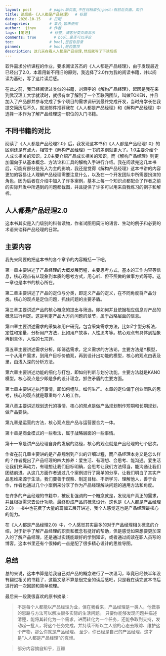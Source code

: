 ```yaml
---
layout: post        # page:单页面,不在归档索引;post:有前后页面，索引
title: 读后感-《人人都是产品经理》  # 标题
date: 2020-10-15    # 日期
categories:         # 集合,暂未使用
author:  jinyu      # 作者
tags: [笔记]         # 标签，博客分类页面显示
comments: true        # bool,是否可以评论
toc:                # bool,是否有目录
pinned:             # bool,是否置顶
description: 这几天在看人人都是产品经理,然后就写了下读后感
---
```


软件需求分析课程的作业，要求阅读苏杰的《人人都是产品经理》，由于发现最近已经出了2.0，本着用新不用旧的原则，我选择了2.0作为我的阅读书籍，并以阅读为基础，写了这片读后感。

<!-- more -->

在此之前，我已经阅读过类似的书籍，刘涵宇的《解构产品经理》，起因是我在来到武汉理工大学就读时，就很有幸了解到了一个互联网团队，叫做TOKEN，并且加入了产品部并参与完成了多个项目的需求调研到最终完成开发，当时舟学长在我提交简历后不久，就发邮件推荐我在《人人都是产品经理》和《解构产品经理》中选择一本作为了解产品经理这一职位的入门书籍。

## 不同书籍的对比

阅读了《人人都是产品经理2.0》后，我发现这本书和《人人都是产品经理1.0》的区别还是有点大，相较于《解构产品经理》一书的差别就更大了。1.0主要介绍个人成长相关的知识，2.0主要介绍产品成长相关的知识，而《解构产品经理》则更加偏向于从基本概念、方法论和工具的解构入手进行介绍。我在阅读完这几本书后，可能有部分是先入为主的影响，我还是觉得《解构产品经理》这本书讲的内容更加的容易让人理解产品经理需要注意什么，以及在一个开发团队中所需要扮演的角色，因为后者在介绍中加入了许多案例，基本上每一个知识点都配合了作者之前的实际开发中所遇到的问题都截图，并且提供了许多可以用来自我练习的例子和解析。

## 人人都是产品经理2.0

这本书其实是入门级别的科普读物，作者试图用简洁的语言、生动的例子和必要的术语来诠释产品经理的日常。

## 主要内容

我先来简要的把这本书的各个章节的内容概括一下吧。

第一章主要讲述了产品经理的大概发展历程，主要思考方式，基本的工作内容等信息，核心观点有从现象到本质的思考方式，用心听、但不照做的做事方式等等。这一章也是本书的核心所在。

第二章主要讲述了产品的定位与分类，即定义产品的定义，在不同角度将产品分类。核心的观点是定位问题，抓住问题的主要矛盾。

第三章主要讲述产品的核心概念的提出与筛选，即如何并且依据相应信息对产品的概念进行判定。这是判定产品大方向问题的章节，属于战略层面的信息。

第四章主要讲述需求的采集和用户研究。包含采集需求方法，比如Z字型分析法，定性和定量，分析用户方法，比如用户故事，人性思考等。核心观点有具体到抽象再到具体，人性的七宗罪。

第五章主要讲述需求分析，即筛选需求，定义需求的方法论。主要方法是Y模型，一个从用户需求，到用户目标价值观，再到设计出功能的模型，核心的观点由表及里，由浅入深的分析方法。

第六章主要讲述功能的细化与打包，即如何判断与划分功能。主要方法就是KANO模型。核心观点是少即是多的设计理念，抓住矛盾的主要方面。

第七章主要讲述执行事情，即如何组队，如何生产。本章的定位偏于创业团队的思考，核心的观点就是尊重每个人的工作。

第八章主要讲述规划迭代的事情，核心的观点是做产品规划制作短期和长期规划，做产品要快。

第九章是运营的方法，核心观点是产品与运营要合为一体。

第十章是商业模式的一些看法，属于战略层面的一些事情。

第十一章是讲产品经理自身的发展的路径，核心的观点就是产品经理的七个层次。

作者在前几章主要讲的是产品规划到产出的详细过程，而产品经理本身又是怎么样的？作者提出了产品经理的四大修养：爱生活、有理想、会思考、能沟通。爱生活让我们充满动力，有理想让我们目标明确，会思考让我们方法得当，能沟通让我们团结前进。从这几方面作者通过几个案例进行了简单的分享，让我们明白了其实产品思维来源于生活，我们要善于观察、制定目标、不断学习、理解他人，善于合作，作者也通过几个小案例来分享了作为产品经理解决问题的通用方法和角度。

在许多的产品经理的书籍中，被反复强调的一个概念就是，发现用户真正的需求，并且根据需求去设计功能，最终形成产品的概念设计。这也是《人人都是产品经理2.0》一书中也花费了大量的篇幅去展开讲述，我个人感觉这也是产品经理最核心的能力。

在《人人都是产品经理2.0》中，个人感觉其实最多的对于产品经理相关概念的介绍，对于新手了解产品经理的职责和概念有挺好的帮助，但是感觉如果想要更加深入的了解产品经理，还是通过实践能跟好的学到知识，或者通过阅读在职人员写的博客。这本书里还有个很棒的一点是配了很多精心设计的思维导图。

## 总结

总的来说，这本书算是给我自己对产品的概念进行了一次温习，毕竟已经快半年没有翻过相关的书籍了，这篇文章不算是很完全的读后感吧，只是我在读完这本书后进行的一次回顾和简单梳理。

最后来一段我很喜欢的原书摘录：

>不是每个人都能以产品经理为业，但在我看来，产品经理是一类人，他做事的思路与方法可以解决很多实际的生活问题。 只要你能够发现问题并描述清楚，能将其转化为一个需求，进而转化为一个任务，还能争取到支持，发动起一批人，将这个任务完成，并持续不断以主人翁的心态去跟踪、维护这个产物，那么你就是产品经理。 至少，你已经是自己的产品经理，这才是“人人都是产品经理”的真谛。

>部分内容摘自知乎，豆瓣